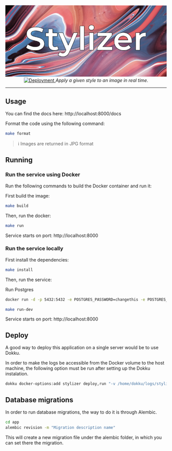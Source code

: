 <div align="center">
  <img src="https://github.com/bernatixer/stylizer/blob/main/app/static/logo.png" alt="Stylizer">
    <a href="https://github.com/bernatixer/stylizer/actions" target="_blank">
        <img src="https://github.com/bernatixer/stylizer/actions/workflows/deploy.yaml/badge.svg" alt="Deployment">
    </a>
    <i>Apply a given style to an image in real time.</i>
</div>

---

## Usage

You can find the docs here: http://localhost:8000/docs

Format the code using the following command:
```bash
make format
```

> ℹ️ Images are returned in JPG format

## Running

### Run the service using Docker

Run the following commands to build the Docker container and run it:

First build the image:
```bash
make build
```

Then, run the docker:
```bash
make run
```

Service starts on port: http://localhost:8000

### Run the service locally

First install the dependencies:
```bash
make install
```

Then, run the service:

Run Postgres

```bash
docker run -d -p 5432:5432 -e POSTGRES_PASSWORD=changethis -e POSTGRES_USER=postgres -e POSTGRES_DB=app postgres
```

```bash
make run-dev
```

Service starts on port: http://localhost:8000

## Deploy

A good way to deploy this application on a single server would be to use Dokku.

In order to make the logs be accessible from the Docker volume to the host machine, the following option must be run after setting up the Dokku instalation.

```bash
dokku docker-options:add stylizer deploy,run "-v /home/dokku/logs/stylizer:/var/log"
```

## Database migrations

In order to run database migrations, the way to do it is through Alembic.

```bash
cd app
alembic revision -m "Migration description name"
```

This will create a new migration file under the alembic folder, in which you can set there the migration.
